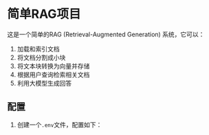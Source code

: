 # 简单RAG项目

这是一个简单的RAG (Retrieval-Augmented Generation) 系统，它可以：
1. 加载和索引文档
2. 将文档分割成小块
3. 将文本块转换为向量并存储
4. 根据用户查询检索相关文档
5. 利用大模型生成回答

## 配置

1. 创建一个`.env`文件，配置如下：